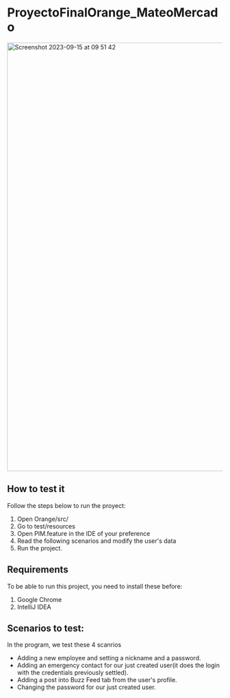 # ProyectoFinalOrange_MateoMercado

  <img width="999" alt="Screenshot 2023-09-15 at 09 51 42" src="https://github.com/mateo2803/OrangeWebPage_TestAutomation/assets/78771900/ae2bb28e-e7a7-4f35-b878-810765604919">

## How to test it
Follow the steps below to run the proyect:
1. Open Orange/src/
2. Go to test/resources
3. Open PIM.feature in the IDE of your preference
4. Read the following scenarios and modify the user's data
5. Run the project.

## Requirements
To be able to run this project, you need to install these before:
1. Google Chrome
2. IntelliJ IDEA

## Scenarios to test:
In the program, we test these 4 scanrios
- Adding a new employee and setting a nickname and a password.
- Adding an emergency contact for our just created user(it does the login with the credentials previously settled).
- Adding a post into Buzz Feed tab from the user's profile.
- Changing the password for our just created user.

